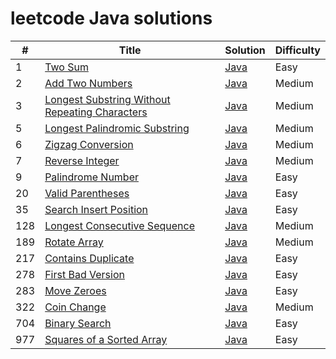 # leetcode Java solutions


| #   | Title                                                                                                                         | Solution                                        | Difficulty |
|-----|-------------------------------------------------------------------------------------------------------------------------------|-------------------------------------------------|------------|
| 1   | [Two Sum](https://leetcode.com/problems/two-sum/)                                                                             | [Java](./src/two-sum.java)                      | Easy       |
| 2   | [Add Two Numbers](https://leetcode.com/problems/add-two-numbers/)                                                             | [Java](./src/add-two-numbers.java)              | Medium     |
| 3   | [Longest Substring Without Repeating Characters](https://leetcode.com/problems/longest-substring-without-repeating-characters/) | [Java](./src/longest-sub-without-rep-char.java) | Medium     |
| 5   | [Longest Palindromic Substring](https://leetcode.com/problems/longest-palindromic-substring/)                                 | [Java](./src/Longest-Palindromic-Substring.java) | Medium     |
| 6   | [Zigzag Conversion](https://leetcode.com/problems/zigzag-conversion/)                                                         | [Java](./src/Zigzag-Conversion.java)            | Medium     |
| 7   | [Reverse Integer](https://leetcode.com/problems/reverse-integer/)                                                             | [Java](./src/Reverse-Integer.java)              | Medium     |
| 9   | [Palindrome Number](https://leetcode.com/problems/palindrome-number/)                                                         | [Java](./src/palindrome-number.java)            | Easy       |
| 20  | [Valid Parentheses](https://leetcode.com/problems/valid-parentheses/)                                                         | [Java](./src/valid-parentheses.java)            | Easy       |
| 35  | [Search Insert Position](https://leetcode.com/problems/search-insert-position/)                                               | [Java](./src/search-insert-position.java)             | Easy       |
| 128 | [Longest Consecutive Sequence](https://leetcode.com/problems/longest-consecutive-sequence/)                                   | [Java](./src/longest-consecutive-sequence.java)            | Medium     |
| 189 | [Rotate Array](https://leetcode.com/problems/rotate-array/)                                                                   | [Java](./src/rotate-array.java)            | Medium     |
| 217 | [Contains Duplicate](https://leetcode.com/problems/contains-duplicate/)                                                       | [Java](./src/contains-duplicate.java)            | Easy       |
| 278 | [First Bad Version](https://leetcode.com/problems/first-bad-version/)                                                         | [Java](./src/first-bad-version.java)            | Easy       |
| 283 | [Move Zeroes](https://leetcode.com/problems/move-zeroes/)                                                         | [Java](./src/move-zeroes.java)            | Easy       |
| 322 | [Coin Change](https://leetcode.com/problems/coin-change/)                                                         | [Java](./src/coin-change.java)            | Medium     |
| 704 | [Binary Search](https://leetcode.com/problems/binary-search/)                                                                 | [Java](./src/binary-search.java)            | Easy       |
| 977 | [Squares of a Sorted Array](https://leetcode.com/problems/squares-of-a-sorted-array/)                                         | [Java](./src/squares-of-a-sorted-array.java)            | Easy       |